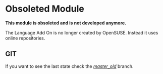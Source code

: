 Obsoleted Module
================

**This module is obsoleted and is not developed anymore.**

The Language Add On is no longer created by OpenSUSE.
Instead it uses online repositories.


GIT
---

If you want to see the last state check the [*master_old*](../master_old) branch.
